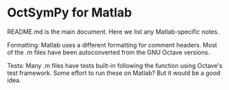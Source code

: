 OctSymPy for Matlab
===================

README.md is the main document.  Here we list any Matlab-specific notes.

Formatting: Matlab uses a different formatting for comment headers.
Most of the .m files have been autoconverted from the GNU Octave
versions.

Tests: Many .m files have tests built-in following the function using
Octave's test framework.  Some effort to run these on Matlab?  But it
would be a good idea.



